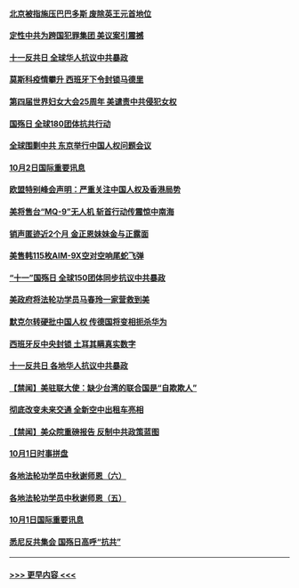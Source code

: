 #### [北京被指施压巴巴多斯 废除英王元首地位](../pages/prog202/a102954671.md?t=10030451) 
#### [定性中共为跨国犯罪集团  美议案引震撼](../pages/prog202/a102954663.md?t=10030451) 
#### [十一反共日 全球华人抗议中共暴政](../pages/prog202/a102954586.md?t=10030451) 
#### [莫斯科疫情攀升 西班牙下令封锁马德里](../pages/prog202/a102954540.md?t=10030451) 
#### [第四届世界妇女大会25周年 美谴责中共侵犯女权](../pages/prog202/a102954538.md?t=10030451) 
#### [国殇日 全球180团体抗共行动](../pages/prog202/a102954483.md?t=10030451) 
#### [全球围剿中共 东京举行中国人权问题会议](../pages/prog202/a102954474.md?t=10030451) 
#### [10月2日国际重要讯息](../pages/prog202/a102954222.md?t=10030451) 
#### [欧盟特别峰会声明：严重关注中国人权及香港局势](../pages/prog202/a102954169.md?t=10030451) 
#### [美将售台“MQ-9”无人机 斩首行动传震惊中南海](../pages/prog202/a102954124.md?t=10030451) 
#### [销声匿迹近2个月 金正恩妹妹金与正露面](../pages/prog202/a102954053.md?t=10030451) 
#### [美售韩115枚AIM-9X空对空响尾蛇飞弹](../pages/prog202/a102954020.md?t=10030451) 
#### [“十一”国殇日 全球150团体同步抗议中共暴政](../pages/prog202/a102953832.md?t=10030451) 
#### [美政府将法轮功学员马春玲一家营救到美](../pages/prog202/a102953959.md?t=10030451) 
#### [默克尔转硬批中国人权  传德国将变相扼杀华为](../pages/prog202/a102953746.md?t=10030451) 
#### [西班牙反中央封锁 土耳其瞒真实数字](../pages/prog202/a102953731.md?t=10030451) 
#### [十一反共日 各地华人抗议中共暴政](../pages/prog202/a102953671.md?t=10030451) 
#### [【禁闻】美驻联大使：缺少台湾的联合国是“自欺欺人”](../pages/prog202/a102953817.md?t=10030451) 
#### [彻底改变未来交通 全新空中出租车亮相](../pages/prog202/a102953801.md?t=10030451) 
#### [【禁闻】美众院重磅报告 反制中共政策蓝图](../pages/prog202/a102953767.md?t=10030451) 
#### [10月1日时事拼盘](../pages/prog202/a102953769.md?t=10030451) 
#### [各地法轮功学员中秋谢师恩（六）](../pages/prog202/a102953703.md?t=10030451) 
#### [各地法轮功学员中秋谢师恩（五）](../pages/prog202/a102953565.md?t=10030451) 
#### [10月1日国际重要讯息](../pages/prog202/a102953467.md?t=10030451) 
#### [悉尼反共集会 国殇日高呼“抗共”](../pages/prog202/a102953422.md?t=10030451) 

----
#### [ >>> 更早内容 <<< ](../indexes/prog202-earlier.md)
